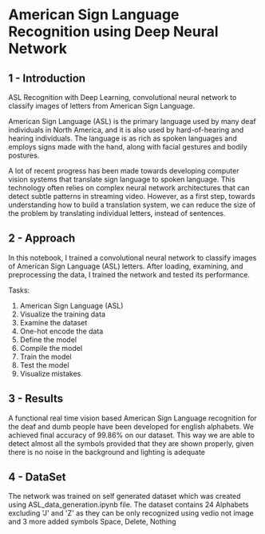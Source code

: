 # American Sign Language Recognition using Deep Neural Network
## 1 - Introduction
ASL Recognition with Deep Learning, convolutional neural network to classify images of letters from American Sign Language.

American Sign Language (ASL) is the primary language used by many deaf individuals in North America, and it is also used by hard-of-hearing and hearing individuals. The language is as rich as spoken languages and employs signs made with the hand, along with facial gestures and bodily postures.

A lot of recent progress has been made towards developing computer vision systems that translate sign language to spoken language. This technology often relies on complex neural network architectures that can detect subtle patterns in streaming video. However, as a first step, towards understanding how to build a translation system, we can reduce the size of the problem by translating individual letters, instead of sentences.

## 2 - Approach
In this notebook, I trained a convolutional neural network to classify images of American Sign Language (ASL) letters. After loading, examining, and preprocessing the data, I trained the network and tested its performance.

Tasks:
1. American Sign Language (ASL)
2. Visualize the training data
3. Examine the dataset
4. One-hot encode the data
5. Define the model
6. Compile the model
7. Train the model
8. Test the model
9. Visualize mistakes

## 3 - Results
A functional real time vision based American Sign Language recognition for the deaf and dumb people have been developed for english alphabets. We achieved final accuracy of 99.86% on our dataset. This way we are able to detect almost all the symbols provided that they are shown properly, given there is no noise in the background and lighting is adequate

## 4 - DataSet
The network was trained on self generated dataset which was created using ASL_data_generation.ipynb file. The dataset contains 24 Alphabets excluding 'J' and 'Z' as they can be only recognized using vedio not image and 3 more added symbols Space, Delete, Nothing
